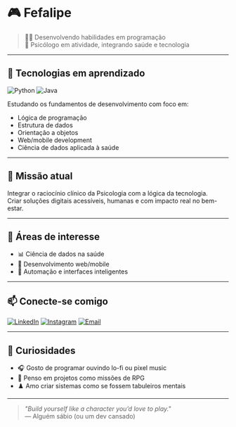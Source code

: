 # 🎮 Fefalipe

> 👨‍💻 Desenvolvendo habilidades em programação  
> 🧠 Psicólogo em atividade, integrando saúde e tecnologia  

---

## 🧪 Tecnologias em aprendizado

![Python](https://img.shields.io/badge/Python-iniciante-blue?style=flat-square&logo=python&logoColor=white)
![Java](https://img.shields.io/badge/Java-iniciante-red?style=flat-square&logo=java&logoColor=white)

Estudando os fundamentos de desenvolvimento com foco em:

- Lógica de programação
- Estrutura de dados
- Orientação a objetos
- Web/mobile development
- Ciência de dados aplicada à saúde

---

## 🎯 Missão atual

Integrar o raciocínio clínico da Psicologia com a lógica da tecnologia.  
Criar soluções digitais acessíveis, humanas e com impacto real no bem-estar.

---

## 🚀 Áreas de interesse

- 📊 Ciência de dados na saúde
- 📱 Desenvolvimento web/mobile
- 🤖 Automação e interfaces inteligentes

---

## 📫 Conecte-se comigo

[![LinkedIn](https://img.shields.io/badge/LinkedIn-FeelipePsi-blue?style=for-the-badge&logo=linkedin)](https://www.linkedin.com/in/feelipepsi/)
[![Instagram](https://img.shields.io/badge/Instagram-@feelipe.psi-E4405F?style=for-the-badge&logo=instagram&logoColor=white)](https://www.instagram.com/feelipe.psi/)
[![Email](https://img.shields.io/badge/E--mail-felipetavares.psi@gmail.com-D14836?style=for-the-badge&logo=gmail&logoColor=white)](mailto:felipetavares.psi@gmail.com)

---

## 🎲 Curiosidades

- 🎧 Gosto de programar ouvindo lo-fi ou pixel music  
- 🧠 Penso em projetos como missões de RPG  
- ♟️ Amo criar sistemas como se fossem tabuleiros mentais

---

> *"Build yourself like a character you’d love to play."*  
> — Alguém sábio (ou um dev cansado)
